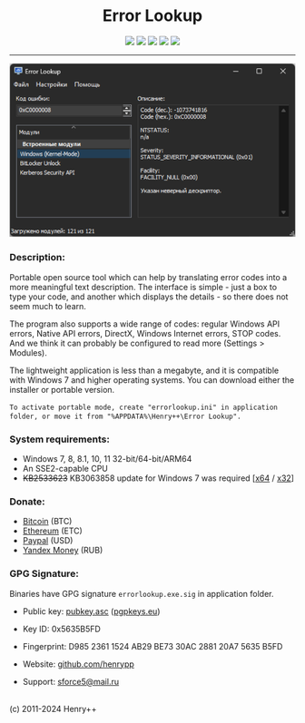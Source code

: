 ﻿<h1 align="center">Error Lookup</h1>

<p align="center">
	<a href="https://github.com/henrypp/errorlookup/releases"><img src="https://img.shields.io/github/v/release/henrypp/errorlookup?style=flat-square&include_prereleases&label=version" /></a>
	<a href="https://github.com/henrypp/errorlookup/releases"><img src="https://img.shields.io/github/downloads/henrypp/errorlookup/total.svg?style=flat-square" /></a>
	<a href="https://github.com/henrypp/errorlookup/issues"><img src="https://img.shields.io/github/issues-raw/henrypp/errorlookup.svg?style=flat-square&label=issues" /></a>
	<a href="https://github.com/henrypp/errorlookup/graphs/contributors"><img src="https://img.shields.io/github/contributors/henrypp/errorlookup?style=flat-square" /></a>
	<a href="https://github.com/henrypp/errorlookup/blob/master/LICENSE"><img src="https://img.shields.io/github/license/henrypp/errorlookup?style=flat-square" /></a>
</p>

-------

<p align="center">
	<img src="/images/errorlookup.png?cf" />
</p>

### Description:
Portable open source tool which can help by translating error codes into a more meaningful text description. The interface is simple - just a box to type your code, and another which displays the details - so there does not seem much to learn.

The program also supports a wide range of codes: regular Windows API errors, Native API errors, DirectX, Windows Internet errors, STOP codes.
And we think it can probably be configured to read more (Settings > Modules).

The lightweight application is less than a megabyte, and it is compatible with Windows 7 and higher operating systems. You can download either the installer or portable version.

```
To activate portable mode, create "errorlookup.ini" in application folder, or move it from "%APPDATA%\Henry++\Error Lookup".
```

### System requirements:
- Windows 7, 8, 8.1, 10, 11 32-bit/64-bit/ARM64
- An SSE2-capable CPU
- <s>KB2533623</s> KB3063858 update for Windows 7 was required [[x64](https://www.microsoft.com/en-us/download/details.aspx?id=47442) / [x32](https://www.microsoft.com/en-us/download/details.aspx?id=47409)]

### Donate:
- [Bitcoin](https://www.blockchain.com/btc/address/1LrRTXPsvHcQWCNZotA9RcwjsGcRghG96c) (BTC)
- [Ethereum](https://www.blockchain.com/explorer/addresses/eth/0xe2C84A62eb2a4EF154b19bec0c1c106734B95960) (ETC)
- [Paypal](https://paypal.me/henrypp) (USD)
- [Yandex Money](https://yoomoney.ru/to/4100115776040583) (RUB)

### GPG Signature:
Binaries have GPG signature `errorlookup.exe.sig` in application folder.

- Public key: [pubkey.asc](https://raw.githubusercontent.com/henrypp/builder/master/pubkey.asc) ([pgpkeys.eu](https://pgpkeys.eu/pks/lookup?op=index&fingerprint=on&search=0x5635B5FD))
- Key ID: 0x5635B5FD
- Fingerprint: D985 2361 1524 AB29 BE73 30AC 2881 20A7 5635 B5FD

- Website: [github.com/henrypp](https://github.com/henrypp)
- Support: sforce5@mail.ru
<br />
(c) 2011-2024 Henry++
